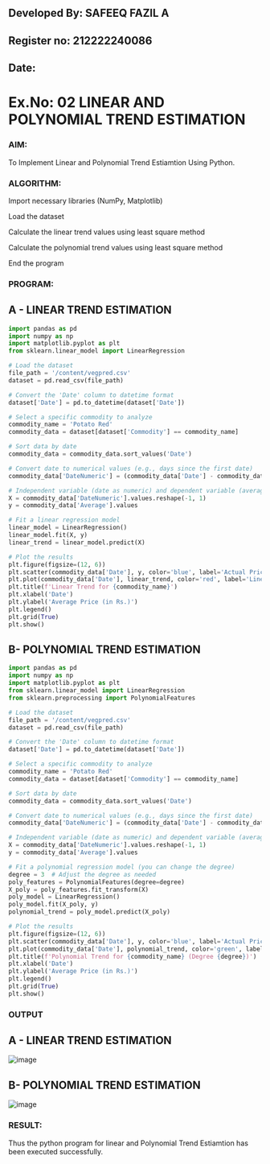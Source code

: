 ## Developed By: SAFEEQ FAZIL A
## Register no: 212222240086
## Date:
# Ex.No: 02 LINEAR AND POLYNOMIAL TREND ESTIMATION

### AIM:
To Implement Linear and Polynomial Trend Estiamtion Using Python.

### ALGORITHM:
Import necessary libraries (NumPy, Matplotlib)

Load the dataset

Calculate the linear trend values using least square method

Calculate the polynomial trend values using least square method

End the program
### PROGRAM:

## A - LINEAR TREND ESTIMATION
```python
import pandas as pd
import numpy as np
import matplotlib.pyplot as plt
from sklearn.linear_model import LinearRegression

# Load the dataset
file_path = '/content/vegpred.csv' 
dataset = pd.read_csv(file_path)

# Convert the 'Date' column to datetime format
dataset['Date'] = pd.to_datetime(dataset['Date'])

# Select a specific commodity to analyze
commodity_name = 'Potato Red' 
commodity_data = dataset[dataset['Commodity'] == commodity_name]

# Sort data by date
commodity_data = commodity_data.sort_values('Date')

# Convert date to numerical values (e.g., days since the first date)
commodity_data['DateNumeric'] = (commodity_data['Date'] - commodity_data['Date'].min()).dt.days

# Independent variable (date as numeric) and dependent variable (average price)
X = commodity_data['DateNumeric'].values.reshape(-1, 1)
y = commodity_data['Average'].values

# Fit a linear regression model
linear_model = LinearRegression()
linear_model.fit(X, y)
linear_trend = linear_model.predict(X)

# Plot the results
plt.figure(figsize=(12, 6))
plt.scatter(commodity_data['Date'], y, color='blue', label='Actual Prices')
plt.plot(commodity_data['Date'], linear_trend, color='red', label='Linear Trend')
plt.title(f'Linear Trend for {commodity_name}')
plt.xlabel('Date')
plt.ylabel('Average Price (in Rs.)')
plt.legend()
plt.grid(True)
plt.show()


```
## B- POLYNOMIAL TREND ESTIMATION

```python
import pandas as pd
import numpy as np
import matplotlib.pyplot as plt
from sklearn.linear_model import LinearRegression
from sklearn.preprocessing import PolynomialFeatures

# Load the dataset
file_path = '/content/vegpred.csv'  
dataset = pd.read_csv(file_path)

# Convert the 'Date' column to datetime format
dataset['Date'] = pd.to_datetime(dataset['Date'])

# Select a specific commodity to analyze
commodity_name = 'Potato Red' 
commodity_data = dataset[dataset['Commodity'] == commodity_name]

# Sort data by date
commodity_data = commodity_data.sort_values('Date')

# Convert date to numerical values (e.g., days since the first date)
commodity_data['DateNumeric'] = (commodity_data['Date'] - commodity_data['Date'].min()).dt.days

# Independent variable (date as numeric) and dependent variable (average price)
X = commodity_data['DateNumeric'].values.reshape(-1, 1)
y = commodity_data['Average'].values

# Fit a polynomial regression model (you can change the degree)
degree = 3  # Adjust the degree as needed
poly_features = PolynomialFeatures(degree=degree)
X_poly = poly_features.fit_transform(X)
poly_model = LinearRegression()
poly_model.fit(X_poly, y)
polynomial_trend = poly_model.predict(X_poly)

# Plot the results
plt.figure(figsize=(12, 6))
plt.scatter(commodity_data['Date'], y, color='blue', label='Actual Prices')
plt.plot(commodity_data['Date'], polynomial_trend, color='green', label=f'Polynomial Trend (Degree {degree})')
plt.title(f'Polynomial Trend for {commodity_name} (Degree {degree})')
plt.xlabel('Date')
plt.ylabel('Average Price (in Rs.)')
plt.legend()
plt.grid(True)
plt.show()


```

### OUTPUT
## A - LINEAR TREND ESTIMATION
![image](https://github.com/user-attachments/assets/4d004ef3-87a7-4b27-8a77-db51d8ba5777)



## B- POLYNOMIAL TREND ESTIMATION
![image](https://github.com/user-attachments/assets/6dc492e6-5966-41d7-9ca0-31dfb0d79373)

### RESULT:
Thus the python program for linear and Polynomial Trend Estiamtion has been executed successfully.
